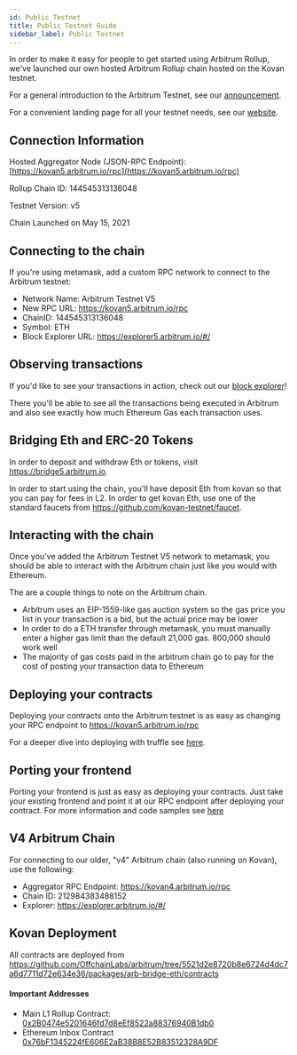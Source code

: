```yaml
---
id: Public_Testnet
title: Public Testnet Guide
sidebar_label: Public Testnet
---
```


In order to make it easy for people to get started using Arbitrum Rollup, we've launched our own hosted Arbitrum Rollup chain hosted on the Kovan testnet.

For a general introduction to the Arbitrum Testnet, see our [announcement](https://medium.com/offchainlabs/arbitrum-rollup-testnet-full-featured-and-open-to-all-da3255b562ea).

For a convenient landing page for all your testnet needs, see our [website](https://arbitrum.io/testnet/).

## Connection Information

Hosted Aggregator Node (JSON-RPC Endpoint): [https://kovan5.arbitrum.io/rpc](https://kovan5.arbitrum.io/rpc)

Rollup Chain ID: 144545313136048

Testnet Version: v5

Chain Launched on May 15, 2021

## Connecting to the chain

If you're using metamask, add a custom RPC network to connect to the Arbitrum testnet:

- Network Name: Arbitrum Testnet V5
- New RPC URL: https://kovan5.arbitrum.io/rpc
- ChainID: 144545313136048
- Symbol: ETH
- Block Explorer URL: https://explorer5.arbitrum.io/#/

## Observing transactions

If you'd like to see your transactions in action, check out our [block explorer](https://explorer5.arbitrum.io/#/)!

There you'll be able to see all the transactions being executed in Arbitrum and also see exactly how much Ethereum Gas each transaction uses.

## Bridging Eth and ERC-20 Tokens

In order to deposit and withdraw Eth or tokens, visit https://bridge5.arbitrum.io.

In order to start using the chain, you'll have deposit Eth from kovan so that you can pay for fees in L2. In order to get kovan Eth, use one of the standard faucets from https://github.com/kovan-testnet/faucet.

## Interacting with the chain

Once you've added the Arbitrum Testnet V5 network to metamask, you should be able to interact with the Arbitrum chain just like you would with Ethereum.

The are a couple things to note on the Arbitrum chain.

- Arbitrum uses an EIP-1559-like gas auction system so the gas price you list in your transaction is a bid, but the actual price may be lower
- In order to do a ETH transfer through metamask, you must manually enter a higher gas limit than the default 21,000 gas. 800,000 should work well
- The majority of gas costs paid in the arbitrum chain go to pay for the cost of posting your transaction data to Ethereum

## Deploying your contracts

Deploying your contracts onto the Arbitrum testnet is as easy as changing your RPC endpoint to https://kovan5.arbitrum.io/rpc

For a deeper dive into deploying with truffle see [here](Contract_Deployment.md).

## Porting your frontend

Porting your frontend is just as easy as deploying your contracts. Just take your existing frontend and point it at our RPC endpoint after deploying your contract. For more information and code samples see [here](Frontend_Integration.md)

## V4 Arbitrum Chain

For connecting to our older, "v4" Arbitrum chain (also running on Kovan), use the following:

- Aggregator RPC Endpoint: https://kovan4.arbitrum.io/rpc
- Chain ID: 212984383488152
- Explorer: https://explorer.arbitrum.io/#/

## Kovan Deployment

All contracts are deployed from https://github.com/OffchainLabs/arbitrum/tree/5521d2e8720b8e6724d4dc7a6d7711d72e634e36/packages/arb-bridge-eth/contracts

#### Important Addresses

- Main L1 Rollup Contract: [0x2B0474e5201646fd7d8eEf8522a88376940B1db0](https://kovan.etherscan.io/address/0x2B0474e5201646fd7d8eEf8522a88376940B1db0)
- Ethereum Inbox Contract [0x76bF1345224fE606E2aB38B8E52B83512328A9DF](https://kovan.etherscan.io/address/0x76bF1345224fE606E2aB38B8E52B83512328A9DF)

<!--
## Running your own node

We're running an aggregator and validator for our testnet, so you don't have to run any of your own infrastructure. However Arbitrum Rollup is totally decentralized, so if you'd like to run your own infrastructure you can avoid our servers entirely.

The very first step to start building with Arbitrum is [installing](Installation.md). After that you can initialize your local setup by running:

```bash
yarn prod:initialize  0x2e8aF9f74046D3E55202Fcfb893348316B142230 https://kovan.infura.io/v3/YOUR_INFURA_API_ID
```

Running the `prod:initialize` command will create a `arbitrum/rollups/ 0x3B493fD1731528531471Cd18ea2f29f1463D6514` folder with two subfolders, one configured for an aggregator, and the other a validator.

To deploy the validator and aggregator, run

```bash
yarn deploy:validators  0x2e8aF9f74046D3E55202Fcfb893348316B142230 --password=[password]
```

Upon deploying a validator, you'll be asked to deposit the staking requirement, 1 Kovan ETH.

The password argument is used to secure the validator keystore. On the first deployment you set the password to any value, and on later deployments you must resubmit the same password.

## Kovan Deployment

All contracts are deployed from https://github.com/OffchainLabs/arbitrum/tree/v0.7.2/packages/arb-bridge-eth/contracts

#### Important Addresses

- Main L1 Rollup Contract: [0x2e8aF9f74046D3E55202Fcfb893348316B142230](https://kovan.etherscan.io/address/0x2e8aF9f74046D3E55202Fcfb893348316B142230)
- Our Hosted Aggregator Address: [0xa300a724d86564615763c58f579248e0d7d08d36](https://kovan.etherscan.io/address/0xa300a724d86564615763c58f579248e0d7d08d36)
- Our Hosted Validator Address: [0xa300bb7096beb6ca8142bdc7dfa7123726131ef8](https://kovan.etherscan.io/address/0xa300bb7096beb6ca8142bdc7dfa7123726131ef8)

#### Rollup Contracts

- [ArbFactory](https://github.com/OffchainLabs/arbitrum/blob/v0.7.2/packages/arb-bridge-eth/contracts/rollup/ArbFactory.sol) - [0x1818CA53Ed3dCf11c5992865388BC37E1e9DD312](https://kovan.etherscan.io/address/0x1818CA53Ed3dCf11c5992865388BC37E1e9DD312)
- [ArbRollup](https://github.com/OffchainLabs/arbitrum/blob/v0.7.2/packages/arb-bridge-eth/contracts/rollup/ArbRollup.sol) - [0x731E9FA93b3b9Fa26f1308544c7651a9D5813Fbc](https://kovan.etherscan.io/address/0x731E9FA93b3b9Fa26f1308544c7651a9D5813Fbc) (Template contract)

#### Inbox Contract

- [GlobalInbox](https://github.com/OffchainLabs/arbitrum/blob/v0.7.2/packages/arb-bridge-eth/contracts/inbox/GlobalInbox.sol) - [0xE681857DEfE8b454244e701BA63EfAa078d7eA85](https://kovan.etherscan.io/address/0xE681857DEfE8b454244e701BA63EfAa078d7eA85)

#### Fraud Proofs Contracts

- [ChallengeFactory](https://github.com/OffchainLabs/arbitrum/blob/v0.7.2/packages/arb-bridge-eth/contracts/challenge/ChallengeFactory.sol) - [0x7064443c714996fbF3e783d5347C528E2E1Ad877](https://kovan.etherscan.io/address/0x7064443c714996fbF3e783d5347C528E2E1Ad877)
- [InboxTopChallenge](https://github.com/OffchainLabs/arbitrum/blob/v0.7.2/packages/arb-bridge-eth/contracts/challenge/InboxTopChallenge.sol) - [0x2C3927aCC3AB8051BAd86B80b9d2D9A1dE5999BD](https://kovan.etherscan.io/address/0x2C3927aCC3AB8051BAd86B80b9d2D9A1dE5999BD) (Template contract)
- [ExecutionChallenge](https://github.com/OffchainLabs/arbitrum/blob/v0.7.2/packages/arb-bridge-eth/contracts/challenge/ExecutionChallenge.sol) - [0x356e19929FCb4973c131d558300E3E353cb8e1C9](https://kovan.etherscan.io/address/0x356e19929FCb4973c131d558300E3E353cb8e1C9) (Template contract)
- [OneStepProof](https://github.com/OffchainLabs/arbitrum/blob/v0.7.2/packages/arb-bridge-eth/contracts/arch/OneStepProof.sol) - [0x082D26eeAa348A7C02291cd1948c66a79fc80aAD](https://kovan.etherscan.io/address/0x082D26eeAa348A7C02291cd1948c66a79fc80aAD)

-->
